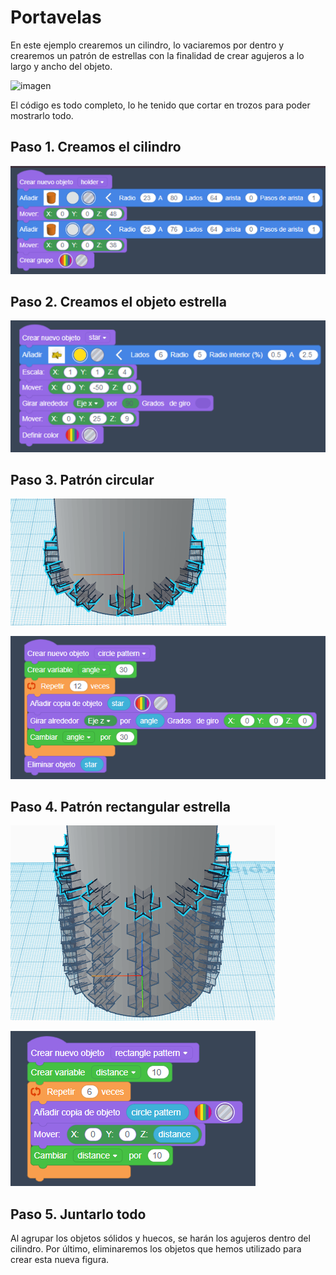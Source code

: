 # Portavelas

En este ejemplo crearemos un cilindro, lo vaciaremos por dentro y crearemos un patrón de estrellas con la finalidad de crear agujeros a lo largo y ancho del objeto.

![imagen](2022-12-05-10-42-07.png)

El código es todo completo, lo he tenido que cortar en trozos para poder mostrarlo todo.

## Paso 1. Creamos el cilindro

![imagen](img/2022-12-07-09-13-27.png)

## Paso 2. Creamos el objeto estrella

![imagen](img/2022-12-07-09-12-38.png)

## Paso 3. Patrón circular

![imagen](img/2022-12-07-09-19-59.png)

![imagen](img/2022-12-07-09-14-26.png)

## Paso 4. Patrón rectangular estrella

![imagen](img/2022-12-07-09-20-50.png)

![imagen](img/2022-12-07-09-14-15.png)

## Paso 5. Juntarlo todo

Al agrupar los objetos sólidos y huecos, se harán los agujeros dentro del cilindro. Por último, eliminaremos los objetos que hemos utilizado para crear esta nueva figura.
